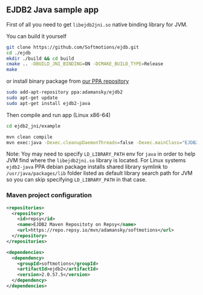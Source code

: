 ## EJDB2 Java sample app

First of all you need to get `libejdb2jni.so` native binding library for JVM.

You can build it yourself

```sh
git clone https://github.com/Softmotions/ejdb.git
cd ./ejdb
mkdir ./build && cd build
cmake .. -DBUILD_JNI_BINDING=ON -DCMAKE_BUILD_TYPE=Release
make
```

or install binary package from [our PPA repository](https://launchpad.net/~adamansky/+archive/ubuntu/ejdb2)

```sh
sudo add-apt-repository ppa:adamansky/ejdb2
sudo apt-get update
sudo apt-get install ejdb2-java
```

Then compile and run app (Linux x86-64)

```sh
cd ejdb2_jni/example

mvn clean compile
mvn exec:java -Dexec.cleanupDaemonThreads=false -Dexec.mainClass="EJDB2Example"
```

Note: Yoy may need to specify `LD_LIBRARY_PATH` env for `java` in order to help JVM find where
the `libejdb2jni.so` library is located. For Linux systems `ejdb2-java` PPA debian package installs
shared library symlink to `/usr/java/packages/lib` folder listed as default library search
path for JVM so you can skip specifying `LD_LIBRARY_PATH` in that case.

### Maven project configuration

```xml
<repositories>
  <repository>
    <id>repsy</id>
    <name>EJDB2 Maven Repositoty on Repsy</name>
    <url>https://repo.repsy.io/mvn/adamansky/softmotions</url>
  </repository>
</repositories>

<dependencies>
  <dependency>
    <groupId>softmotions</groupId>
    <artifactId>ejdb2</artifactId>
    <version>2.0.57.5</version>
  </dependency>
</dependencies>
```